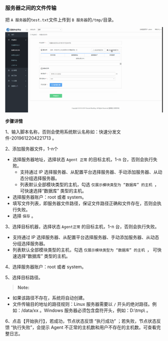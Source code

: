 ### 服务器之间的文件传输

把 `A 服务器`的`test.txt`文件上传到 `B 服务器`的`/tmp/`目录。

![快速分发文件A2B](../assets/快速分发文件A2B.gif)

**步骤详情**

1、输入脚本名称，否则会使用系统默认名称如：快速分发文件-2019612204221713 。

2、添加服务器文件，1-n个

- 选择服务器地址，选择状态 `Agent 正常` 的目标主机，1-n 台，否则会执行失败。
  - 支持通过 IP 选择服务器、从配置平台选择服务器、手动添加服务器、从动态分组选择服务器。
  - 列表默认全部模块类型的主机，勾选 `仅展示模块类型为 “数据库” 的主机 `， 可快速选择“数据库” 类型的主机。
- 选择服务器账户：root 或者 system。
- 填写文件列表，即服务器文件路径，保证文件路径正确和文件存在，否则会执行失败。
- 选择 `保存` 。

3、选择目标机器，选择状态 `Agent正常` 的目标主机，1-n 台，否则会执行失败。

  - 支持通过 IP 选择服务器、从配置平台选择服务器、手动添加服务器、从动态分组选择服务器。
  - 列表默认全部模块类型的主机，勾选 `仅展示模块类型为 “数据库” 的主机 `， 可快速选择“数据库” 类型的主机。

4、选择服务器账户：root 或者 system。

5、选择目标路径。

>**Note:**
- 如果该路径不存在，系统将自动创建。
- 文件传输目的地址的路径规则：Linux 服务器需要以 `/` 开头的绝对路径。例如：/data/xx 。Windows 服务器必须包含盘符开头，例如：D:\tmp\ 。

6、点击【开始执行】，若成功，节点状态反馈 “执行成功” ；若失败，节点状态反馈 “执行失败”，会提示 Agent 不正常的主机数和用户不存在的主机数。可查看完整日志。

